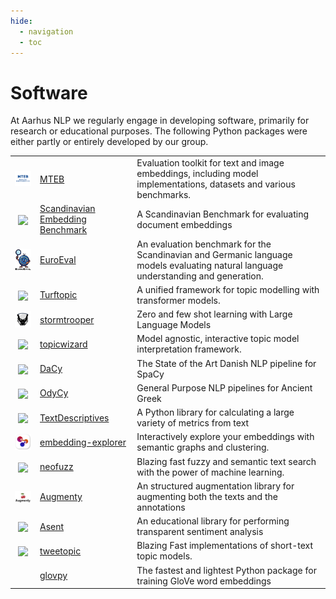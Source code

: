 ```yaml
---
hide:
  - navigation
  - toc
---
```



# Software

At Aarhus NLP we regularly engage in developing software, primarily for research or educational purposes.
The following Python packages were either partly or entirely developed by our group.


|                                                                                                                                                                               |                                                                                                           |                                                                                                                                     |
| :---------------------------------------------------------------------------------------------------------------------------------------------------------------------------: | --------------------------------------------------------------------------------------------------------- | ----------------------------------------------------------------------------------------------------------------------------------- |
|             <img align="center" width="60" src="https://github.com/embeddings-benchmark/mteb/blob/main/docs/images/mteb_logo/mteb_logo_tight_hfhub.png?raw=true">             | [MTEB](https://github.com/embeddings-benchmark/mteb)                                                      | Evaluation toolkit for text and image embeddings, including model implementations, datasets and various benchmarks.                 |
|                          <img align="center" width="40" src="https://kennethenevoldsen.github.io/scandinavian-embedding-benchmark/_static/logo.png">                          | [Scandinavian Embedding Benchmark](https://kennethenevoldsen.github.io/scandinavian-embedding-benchmark/) | A Scandinavian Benchmark for evaluating document embeddings                                                                         |
|                                <img align="center" width="40" src="https://raw.githubusercontent.com/EuroEval/EuroEval/main/gfx/euroeval.png">                                | [EuroEval](https://euroeval.com/)                                                                         | An evaluation benchmark for the Scandinavian and Germanic language models evaluating natural language understanding and generation. |
|        <img align="center" width="60" src="https://raw.githubusercontent.com/x-tabdeveloping/turftopic/80b075e203e76cc3c5b0cdf288ab0c5a3355c160/docs/images/logo.svg">        | [Turftopic](https://github.com/x-tabdeveloping/turftopic)                                                 | A unified framework for topic modelling with transformer models.                                                                    |
|                        <img align="center" width="60" src="https://github.com/centre-for-humanities-computing/stormtrooper/raw/main/assets/logo.svg">                         | [stormtrooper](https://github.com/centre-for-humanities-computing/stormtrooper)                           | Zero and few shot learning with Large Language Models                                                                               |
|                                <img align="center" width="60"  src="https://github.com/x-tabdeveloping/topicwizard/raw/main/assets/logo.svg">                                 | [topicwizard](https://github.com/x-tabdeveloping/topicwizard)                                             | Model agnostic, interactive topic model interpretation framework.                                                                   |
|                                 <img align="center" width="60" src="https://centre-for-humanities-computing.github.io/DaCy/_static/icon.png">                                 | [DaCy](https://github.com/centre-for-humanities-computing/DaCy)                                           | The State of the Art Danish NLP pipeline for SpaCy                                                                                  |
| <img align="center" width="60"  src="https://raw.githubusercontent.com/centre-for-humanities-computing/odyCy/7b94fec60679d06272dca88a4dcfe0f329779aea/docs/_static/logo.svg"> | [OdyCy](https://centre-for-humanities-computing.github.io/odyCy/)                                         | General Purpose NLP pipelines for Ancient Greek                                                                                     |
|                                <img align="center" width="55" src="https://github.com/HLasse/TextDescriptives/raw/main/docs/_static/icon.png">                                | [TextDescriptives](https://github.com/HLasse/TextDescriptives)                                            | A Python library for calculating a large variety of metrics from text                                                               |
|                     <img align="center" width="55" src="https://github.com/centre-for-humanities-computing/embedding-explorer/raw/main/assets/logo.svg">                      | [embedding-explorer](https://github.com/centre-for-humanities-computing/embedding-explorer)               | Interactively explore your embeddings with semantic graphs and clustering.                                                          |
|                                <img align="center" width="60" src="https://github.com/x-tabdeveloping/neofuzz/raw/main/docs/_static/logo.svg">                                | [neofuzz](https://github.com/x-tabdeveloping/neofuzz)                                                     | Blazing fast fuzzy and semantic text search with the power of machine learning.                                                     |
|                              <img align="center" width="60" src="https://github.com/KennethEnevoldsen/augmenty/blob/main/img/icon.png?raw=true">                              | [Augmenty](https://github.com/KennethEnevoldsen/augmenty)                                                 | An structured augmentation library for augmenting both the texts and the annotations                                                |
|                   <img align="center" width="60" src="https://raw.githubusercontent.com/KennethEnevoldsen/asent/refs/heads/main/docs/_static/favicon.ico">                    | [Asent](https://github.com/KennethEnevoldsen/asent)                                                       | An educational library for performing  transparent sentiment analysis                                                               |
|                      <img align="center" width="60"  src="https://github.com/centre-for-humanities-computing/tweetopic/raw/main/docs/_static/icon.svg">                       | [tweetopic](https://github.com/centre-for-humanities-computing/tweetopic)                                 | Blazing Fast implementations of short-text topic models.                                                                            |
|                                                                                                                                                                               | [glovpy](https://github.com/centre-for-humanities-computing/glovpy)                                       | The fastest and lightest Python package for training GloVe word embeddings                                                          |
